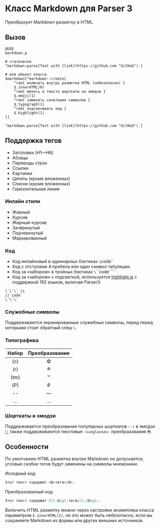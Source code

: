 # Класс Markdown для Parser 3

Преобразует Markdown разметку в HTML. 

## Вызов

``` parser
@USE
markdown.p

# статически
^markdown:parse[Text with [link](https://github.com "GitHub").]

# или объект класса
$markdown[^markdown::create[
	^rem{ включать внутрь разметки HTML (небезопасно) }
	$.innerHTML(0)
	^rem{ менять в тексте шорткаты на эмодзи }
	$.emoji(1)
	^rem{ заменять сочетания символов }
	$.typograph(1)
	^rem{ подсвечивать код }
	$.highlight(1)
]]

^markdown.parse[Text with [link](https://github.com "GitHub").]
```

## Поддержка тегов

* Заголовки (H1—H6)
* Абзацы
* Переводы строк
* Ссылки
* Картинки
* Цитаты (кроме вложенных)
* Списки (кроме вложенных)
* Горизонтальная линия

### Инлайн стили

* Жирный
* Курсив
* Жирный-курсив
* Зачёркнутый
* Подчеркнутый
* Маркированный

### Код

* Код инлайновый в одиннарных бэктиках `\`code\``
* Код с отступами 4 пробела или один символ табуляции.
* Код за «забором» в тройных бэктиках `\`\`\`code\`\`\``
* Код за «забором» с подсветкой, используется [highlight.js](https://highlightjs.org/) с поддержкой 192 языков, включая Parser3:
 
 ```
 \`\`\` js
 // code
 \`\`\`
 ```

### Служебные символы

Поддерживаются экранированные служебные символы, перед перед которыми стоит обратный слеш `\`.

### Типографика
| Набор| Преобразование |
|:----:|:--------------:|
| (с)  | © |
| (r)  | ® |
| (tm) | ™ |
| (P)  | ₽ |
| --   | — |
| ...  | … |

### Шорткаты и эмодзи

Поддерживается преобразование популярных шорткатов `:-)` в эмодзи `🙂`, также поддерживаются текстовые `:sunglasses:` преобразования `😎`.

## Особенности

По умолчанию HTML разметка внутри Markdown не допускается, угловые скобки тегов будут заменены на символы мнемоники.

Исходный код:

``` markdown
Этот текст содержит <b>теги</b>.
```

Преобразованный код:

``` markdown
Этот текст содержит &lt;b&gt;теги&lt;/b&gt;.
```

Включить HTML разметку можно через настройки экземпляра класса параметром `$.innerHTML(1)`, но это может быть небезопасно, если вы сохраняете Markdown из формы или других внешних источников.
